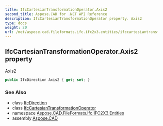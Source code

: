 ```yaml
---
title: IfcCartesianTransformationOperator.Axis2
second_title: Aspose.CAD for .NET API Reference
description: IfcCartesianTransformationOperator property. Axis2
type: docs
weight: 20
url: /net/aspose.cad.fileformats.ifc.ifc2x3.entities/ifccartesiantransformationoperator/axis2/
---
```

## IfcCartesianTransformationOperator.Axis2 property

Axis2

```csharp
public IfcDirection Axis2 { get; set; }
```

### See Also

* class [IfcDirection](../../ifcdirection/)
* class [IfcCartesianTransformationOperator](../)
* namespace [Aspose.CAD.FileFormats.Ifc.IFC2X3.Entities](../../ifccartesiantransformationoperator/)
* assembly [Aspose.CAD](../../../)


